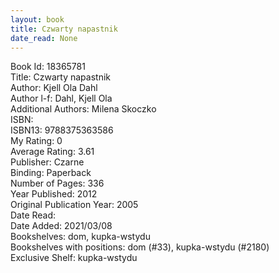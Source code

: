 ```yaml
---
layout: book
title: Czwarty napastnik
date_read: None
---
```


Book Id: 18365781<br />
Title: Czwarty napastnik<br />
Author: Kjell Ola Dahl<br />
Author l-f: Dahl, Kjell Ola<br />
Additional Authors: Milena Skoczko<br />
ISBN: <br />
ISBN13: 9788375363586<br />
My Rating: 0<br />
Average Rating: 3.61<br />
Publisher: Czarne<br />
Binding: Paperback<br />
Number of Pages: 336<br />
Year Published: 2012<br />
Original Publication Year: 2005<br />
Date Read: <br />
Date Added: 2021/03/08<br />
Bookshelves: dom, kupka-wstydu<br />
Bookshelves with positions: dom (#33), kupka-wstydu (#2180)<br />
Exclusive Shelf: kupka-wstydu<br />

